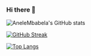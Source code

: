 ### Hi there 👋

<!--
**AneleMbabela/AneleMbabela** is a ✨ _special_ ✨ repository because its `README.md` (this file) appears on your GitHub profile.

Here are some ideas to get you started:

- 🔭 I’m currently working on ...
- 🌱 I’m currently learning ...
- 👯 I’m looking to collaborate on ...
- 🤔 I’m looking for help with ...
- 💬 Ask me about ...
- 📫 How to reach me: ...
- 😄 Pronouns: ...
- ⚡ Fun fact: ...
-->
![AneleMbabela's GitHub stats](https://github-readme-stats.vercel.app/api?username=anelembabela&show_icons=true&theme=dark)

[![GitHub Streak](https://github-readme-streak-stats.herokuapp.com/?user=anelembabela&theme=dark)](https://git.io/streak-stats&theme=dark)

[![Top Langs](https://github-readme-stats.vercel.app/api/top-langs/?username=anelembabela&theme=dark)](https://github.com/anelembabela/github-readme-stats&theme=dark)


